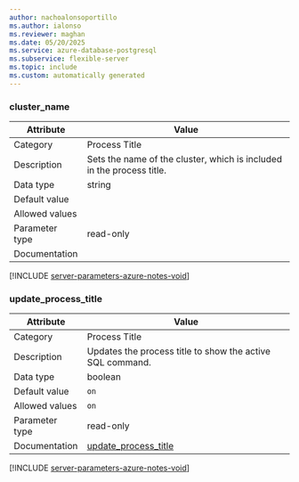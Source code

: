 ```yaml
---
author: nachoalonsoportillo
ms.author: ialonso
ms.reviewer: maghan
ms.date: 05/20/2025
ms.service: azure-database-postgresql
ms.subservice: flexible-server
ms.topic: include
ms.custom: automatically generated
---
```

### cluster_name

| Attribute | Value |
| --- | --- |
| Category | Process Title |
| Description | Sets the name of the cluster, which is included in the process title. |
| Data type | string |
| Default value | |
| Allowed values | |
| Parameter type | read-only |
| Documentation | |


[!INCLUDE [server-parameters-azure-notes-void](./server-parameters-azure-notes-void.md)]



### update_process_title

| Attribute | Value |
| --- | --- |
| Category | Process Title |
| Description | Updates the process title to show the active SQL command. |
| Data type | boolean |
| Default value | `on` |
| Allowed values | `on` |
| Parameter type | read-only |
| Documentation | [update_process_title](https://www.postgresql.org/docs/14/runtime-config-logging.html#GUC-UPDATE-PROCESS-TITLE) |


[!INCLUDE [server-parameters-azure-notes-void](./server-parameters-azure-notes-void.md)]



